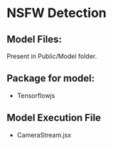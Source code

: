 # NSFW Detection

## Model Files:

Present in Public/Model folder.

## Package for model:

- Tensorflowjs

## Model Execution File

- CameraStream.jsx
